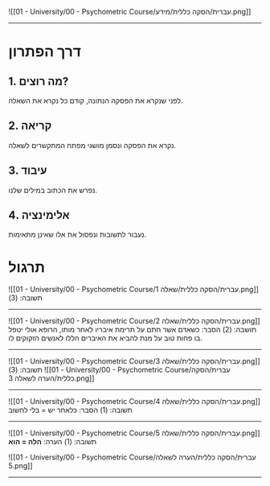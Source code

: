 ![[01 - University/00 - Psychometric Course/עברית/הסקה כללית/מידע.png]]
***
# דרך הפתרון
## 1. מה רוצים?
לפני שנקרא את הפסקה הנתונה, קודם כל נקרא את השאלה.

## 2. קריאה
נקרא את הפסקה ונסמן מושגי מפתח המתקשרים לשאלה.

## 3. עיבוד
נפרש את הכתוב במילים שלנו.

## 4. אלימינציה
נעבור לתשובות ונפסול את אלו שאינן מתאימות.

# תרגול
![[01 - University/00 - Psychometric Course/עברית/הסקה כללית/שאלה 1.png]]
תשובה: (3)
***
![[01 - University/00 - Psychometric Course/עברית/הסקה כללית/שאלה 2.png]]
תושבה: (2)
הסבר: כשאדם אשר חתם על תרימת איבריו לאחר מותו, הרופא אולי יטפל בו פחות טוב על מנת להביא את האיברים הללו לאנשים הזקוקים לו.
***
![[01 - University/00 - Psychometric Course/עברית/הסקה כללית/שאלה 3.png]]
תשובה: (3)
![[01 - University/00 - Psychometric Course/עברית/הסקה כללית/הערה לשאלה 3.png]]
***
![[01 - University/00 - Psychometric Course/עברית/הסקה כללית/שאלה 4.png]]
תשובה: (1)
הסבר: כלאחר יש = בלי לחשוב
***
![[01 - University/00 - Psychometric Course/עברית/הסקה כללית/שאלה 5.png]]
תשובה: (1)
הערה: **הלה = הוא**

![[01 - University/00 - Psychometric Course/עברית/הסקה כללית/הערה לשאלה 5.png]]
***
